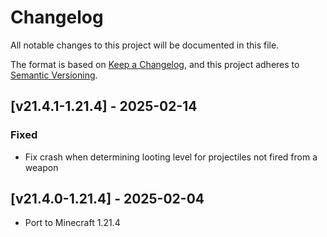 # Changelog
All notable changes to this project will be documented in this file.

The format is based on [Keep a Changelog](https://keepachangelog.com/en/1.0.0/),
and this project adheres to [Semantic Versioning](https://semver.org/spec/v2.0.0.html).

## [v21.4.1-1.21.4] - 2025-02-14
### Fixed
- Fix crash when determining looting level for projectiles not fired from a weapon

## [v21.4.0-1.21.4] - 2025-02-04
- Port to Minecraft 1.21.4
